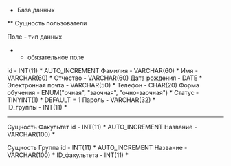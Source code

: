 * База данных 

** Сущность пользователи 

Поле - тип данных 
* - обязательное поле

id - INT(11) * AUTO_INCREMENT 
Фамилия - VARCHAR(60) *
Имя - VARCHAR(60) *
Отчество - VARCHAR(60) 
Дата рождения - DATE *
Электронная почта - VARCHAR(50) *
Телефон - СHAR(20)
Форма обучения - ENUM("очная", "заочная", "очно-заочная") *
Статус - TINYINT(1) * DEFAULT = 1
Пароль - VARCHAR(32) *  
ID_группы - INT(11) *

---

Сущность Факультет
    id - INT(11) * AUTO_INCREMENT
    Название - VARCHAR(100) *

Сущность Группа 
    id - INT(11) * AUTO_INCREMENT
    Название - VARCHAR(100) *
    ID_факультета - INT(11) * 

